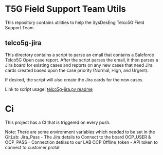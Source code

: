 # T5G Field Support Team Utils

This repository contains utilities to help the SysDesEng Telco5G Field Support Team.

## telco5g-jira
This directory contains a script to parse an email that contains a Saleforce Telco5G Open case report.
After the script parses the email, it then parses a Jira board for existing cases and reports on any new cases that need Jira cards created based upon the case priority (Normal, High, and Urgent).

If desired, the script will also create the Jira cards for the new cases.

Link to script usage: [telco5g-jira.py readme](https://github.com/RHsyseng/t5g-field-support-team-utils/blob/main/telco5g-jira.py.md)

# Ci 
This project has a CI that is triggered on every push. 

Note: There are some environment variables which needed to be set in the GitLab:
Jira_Pass - The Jira details to Connect to the board
OCP_USER & OCP_PASS - Connection detilas to our LAB OCP 
Offline_token - API token to connect to customer protal 
